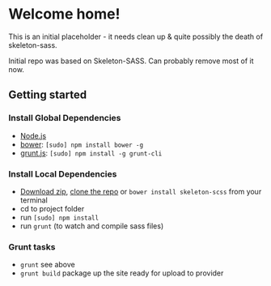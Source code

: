 # Welcome home!

This is an initial placeholder - it needs clean up & quite possibly the death of skeleton-sass.

Initial repo was based on Skeleton-SASS. Can probably remove most of it now.

## Getting started

### Install Global Dependencies
  * [Node.js](http://nodejs.org)
  * [bower](http://bower.io): `[sudo] npm install bower -g`
  * [grunt.js](http://gruntjs.com): `[sudo] npm install -g grunt-cli`

### Install Local Dependencies
  * [Download zip](https://github.com/whatsnewsaes/Skeleton-Sass/archive/master.zip), [clone the repo](github-mac://openRepo/https://github.com/whatsnewsaes/Skeleton-Sass) or `bower install skeleton-scss` from your terminal
  * cd to project folder
  * run `[sudo] npm install`
  * run `grunt` (to watch and compile sass files)

### Grunt tasks
  * `grunt` see above
  * `grunt build` package up the site ready for upload to provider
